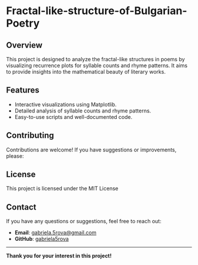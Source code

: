 # Fractal-like-structure-of-Bulgarian-Poetry

## Overview

This project is designed to analyze the fractal-like structures in poems by visualizing recurrence plots for syllable counts and rhyme patterns. It aims to provide insights into the mathematical beauty of literary works.



## Features

- Interactive visualizations using Matplotlib.
- Detailed analysis of syllable counts and rhyme patterns.
- Easy-to-use scripts and well-documented code.

## Contributing

Contributions are welcome! If you have suggestions or improvements, please:


## License

This project is licensed under the MIT License 

## Contact

If you have any questions or suggestions, feel free to reach out:

- **Email**: gabriela.5rova@gmail.com
- **GitHub**: [gabriela5rova](https://github.com/gabriela5rova)

---

**Thank you for your interest in this project!**
